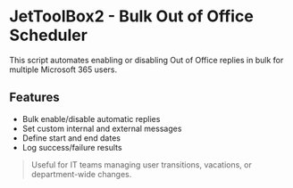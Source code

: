 # JetToolBox2 - Bulk Out of Office Scheduler

This script automates enabling or disabling Out of Office replies in bulk for multiple Microsoft 365 users.

## Features
- Bulk enable/disable automatic replies
- Set custom internal and external messages
- Define start and end dates
- Log success/failure results

> Useful for IT teams managing user transitions, vacations, or department-wide changes.
